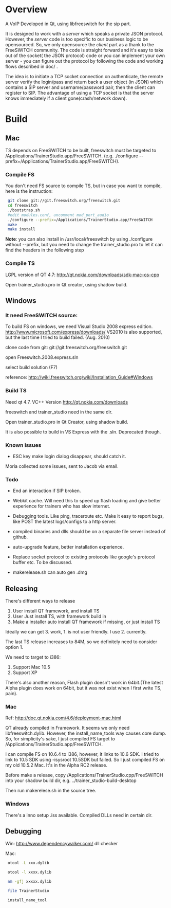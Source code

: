 # Overview

A VoIP Developed in Qt, using libfreeswitch for the sip part.

It is designed to work with a *server* which speaks a private JSON protocol. However, the *server* code is too specific to our business logic to be opensourced. So, we only opensource the *client* part as a thank to the FreeSWITCH community. The code is straight forward and it's easy to take out of the socket( the JSON protocol) code or you can implement your own server - you can figure out the protocol by following the code and working flows described in doc/ .

The idea is to initiate a TCP socket connection on authenticate, the remote server verify the login/pass and return back a user object (in JSON) which contains a SIP server and username/password pair, then the client can register to SIP. The advantage of using a TCP socket is that the server knows immediately if a client gone(crash/network down).

# Build

## Mac

TS depends on FreeSWITCH to be built, freeswitch must be targeted to /Applications/TrainerStudio.app/FreeSWITCH. (e.g. ./configure --prefix=/Applications/TrainerStudio.app/FreeSWITCH).


### Compile FS

You don't need FS source to compile TS, but in case you want to compile, here is the instruction:

```bash
 git clone git://git.freeswitch.org/freeswitch.git
 cd freeswitch
 ./bootstrap.sh
 #edit modules.conf, uncomment mod_port_audio
 ./configure --prefix=/Applications/TrainerStudio.app/FreeSWITCH
 make
 make install
```

**Note**: you can also install in /usr/local/freeswitch by using ./configure without --prefix, but you need to change the trainer\_studio.pro to let it can find the headers in the following step


### Compile TS

LGPL version of QT 4.7: <http://qt.nokia.com/downloads/sdk-mac-os-cpp>

Open trainer\_studio.pro in Qt creator, using shadow build.

## Windows

### It need FreeSWITCH source:

To build FS on windows, we need Visual Studio 2008 express edition. <http://www.microsoft.com/express/downloads/> VS2010 is also supported, but the last time I tried to build failed. (Aug. 2010)

clone code from git: git://git.freeswitch.org/freeswitch.git

open Freeswitch.2008.express.sln

select build solution (F7)

reference: <http://wiki.freeswitch.org/wiki/Installation_Guide#Windows>

### Build TS

Need qt 4.7. VC++ Version <http://qt.nokia.com/downloads>

freeswitch and trainer\_studio need in the same dir.

Open trainer_studio.pro in Qt Creator, using shadow build.

It is also possible to build in VS Express with the .sln. Deprecated though.

### Known issues

* ESC key make login dialog disappear, should catch it.

Moria collected some issues, sent to Jacob via email.

### Todo

* End an interaction if SIP broken.

* Webkit cache. Will need this to speed up flash loading and give better experience for trainers who has slow internet.

* Debugging tools. Like ping, traceroute etc. Make it easy to report bugs, like POST the latest logs/configs to a http server.

* compiled binaries and dlls should be on a separate file server instead of github.

* auto-upgrade feature, better installation experience. 

* Replace socket protocol to existing protocols like google's protocol buffer etc. To be discussed.

* makerelease.sh can auto gen .dmg

## Releasing

There's different ways to release

1. User install QT framework, and install TS
2. User Just install TS, with framework build in
3. Make a installer auto install QT framework if missing, or just install TS

Ideally we can get 3. work, 1. is not user friendly.  I use 2. currently.

The last TS release increases to 84M, so we definitely need to consider option 1.

We need to target to i386:

1. Support Mac 10.5
2. Support XP

There's also another reason, Flash plugin doesn't work in 64bit.(The latest Alpha plugin does work on 64bit, but it was not exist when I first write TS, pain).

### Mac

Ref: <http://doc.qt.nokia.com/4.6/deployment-mac.html>

QT already compiled in Framework. It seems we only need libfreeswitch.dylib. However, the install\_name_tools way causes core dump. So, for simplicity's sake, I just compiled FS target to /Applications/TrainerStudio.app/FreeSWITCH.

I can compile FS on 10.6.4 to i386, however, it links to 10.6 SDK. I tried to link to 10.5 SDK using -isysroot 10.5SDK but failed. So I just compiled FS on my old 10.5.2 Mac. It's in the Alpha RC2 release.

Before make a release, copy /Applications/TrainerStudio.cpp/FreeSWITCH into your shadow build dir, e.g. ../trainer\_studio-build-desktop

Then run makerelese.sh in the source tree.

### Windows

There's a inno setup .iss available. Compiled DLLs need in certain dir.

## Debugging

Win: <http://www.dependencywalker.com/> dll checker


Mac:

```bash
 otool -L xxx.dylib

 otool -l xxxx.dylib

 nm -gfj xxxxx.dylib

 file TrainerStudio

 install_name_tool
```